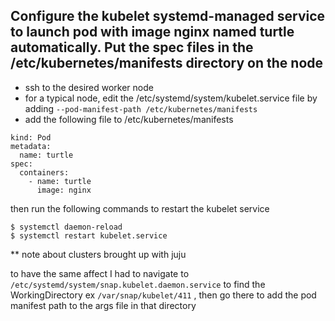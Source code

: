 ## Configure the kubelet systemd-managed service to launch pod with image nginx named turtle automatically. Put the spec files in the /etc/kubernetes/manifests directory on the node

- ssh to the desired worker node
- for a typical node, edit the /etc/systemd/system/kubelet.service file by adding `--pod-manifest-path /etc/kubernetes/manifests`
- add the following file to /etc/kubernetes/manifests
```
kind: Pod
metadata:
  name: turtle
spec:
  containers:
    - name: turtle
      image: nginx
```

then run the following commands to restart the kubelet service
```
$ systemctl daemon-reload
$ systemctl restart kubelet.service
```

** note about clusters brought up with juju

to have the same affect I had to navigate to `/etc/systemd/system/snap.kubelet.daemon.service` to find the WorkingDirectory ex `/var/snap/kubelet/411` , then go there to add the pod manifest path to the args file in that directory 
